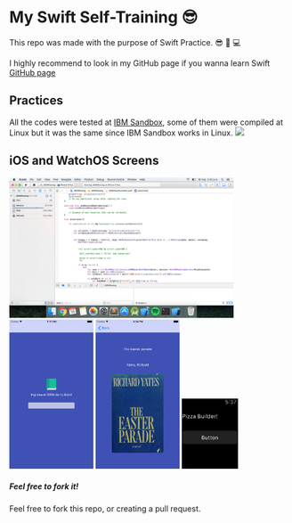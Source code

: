 # My Swift Self-Training :sunglasses:
This repo was made with the purpose of Swift Practice. :sunglasses: :iphone: :computer:

I highly recommend to look in my GitHub page if you wanna learn Swift
<a href="http://horaciogarza.github.io/swiftSelfTraining">GitHub page</a>
<br>
<h2>Practices</h2>
All the codes were tested at <a href="https://swiftlang.ng.bluemix.net">IBM Sandbox</a>, some of them were compiled at Linux but it was the same since IBM Sandbox works in Linux.

<img src="http://i.imgur.com/m7fqmuO.png">
<br>
<h2>iOS and WatchOS Screens</h2>

<img class= "test" src="https://raw.githubusercontent.com/horaciogarza/swiftSelfTraining/gh-pages/assetsForReadme/Captura%20de%20pantalla%202016-05-18%20a%20las%205.32.14%20p.m..png" height="80%" width="80%">
<img src="https://raw.githubusercontent.com/horaciogarza/swiftSelfTraining/gh-pages/assetsForReadme/Simulator%20Screen%20Shot%2018.05.2016%205.31.22%20p.m..png" height="30%" width="30%">
<img src="https://github.com/horaciogarza/swiftSelfTraining/blob/gh-pages/assetsForReadme/Simulator%20Screen%20Shot%2018.05.2016%205.34.09%20p.m..png?raw=true" height="30%" width="30%">
<img height="20%" width="20%" src="https://github.com/horaciogarza/swiftSelfTraining/blob/gh-pages/assetsForReadme/Simulator%20Screen%20Shot%2018.05.2016%205.37.38%20p.m..png?raw=true">

<h5>Feel free to fork it!</h5>
Feel free to fork this repo, or creating a pull request.

